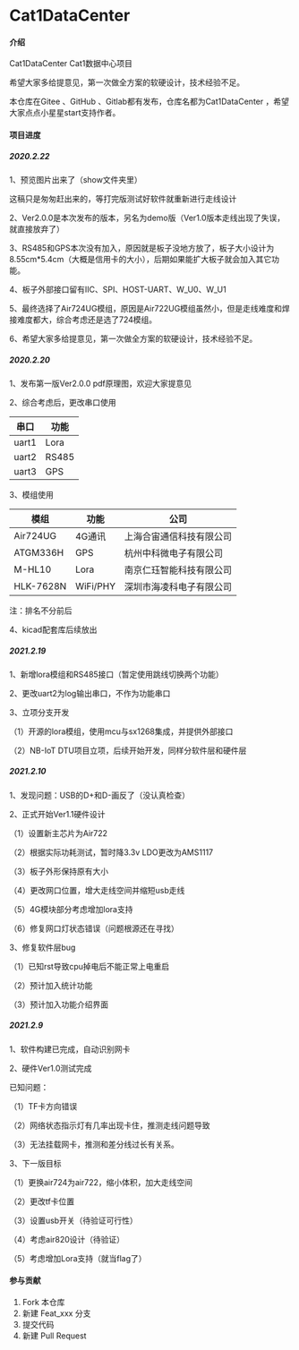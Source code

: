 # Cat1DataCenter

#### 介绍
Cat1DataCenter 
Cat1数据中心项目

希望大家多给提意见，第一次做全方案的软硬设计，技术经验不足。

本仓库在Gitee 、GitHub 、Gitlab都有发布，仓库名都为Cat1DataCenter ，希望大家点点小星星start支持作者。

#### 项目进度

##### 2020.2.22

1、预览图片出来了（show文件夹里）

这稿只是匆匆赶出来的，等打完版测试好软件就重新进行走线设计

2、Ver2.0.0是本次发布的版本，另名为demo版（Ver1.0版本走线出现了失误，就直接放弃了）

3、RS485和GPS本次没有加入，原因就是板子没地方放了，板子大小设计为8.55cm*5.4cm（大概是信用卡的大小），后期如果能扩大板子就会加入其它功能。

4、板子外部接口留有IIC、SPI、HOST-UART、W_U0、W_U1

5、最终选择了Air724UG模组，原因是Air722UG模组虽然小，但是走线难度和焊接难度都大，综合考虑还是选了724模组。

6、希望大家多给提意见，第一次做全方案的软硬设计，技术经验不足。

##### 2020.2.20

1、发布第一版Ver2.0.0 pdf原理图，欢迎大家提意见

2、综合考虑后，更改串口使用

| 串口  | 功能  |
| ----- | ----- |
| uart1 | Lora  |
| uart2 | RS485 |
| uart3 | GPS   |

3、模组使用

| 模组      | 功能     | 公司                     |
| --------- | -------- | ------------------------ |
| Air724UG  | 4G通讯   | 上海合宙通信科技有限公司 |
| ATGM336H  | GPS      | 杭州中科微电子有限公司   |
| M-HL10    | Lora     | 南京仁珏智能科技有限公司 |
| HLK-7628N | WiFi/PHY | 深圳市海凌科电子有限公司 |

注：排名不分前后

4、kicad配套库后续放出

##### 2021.2.19

1、新增lora模组和RS485接口（暂定使用跳线切换两个功能）

2、更改uart2为log输出串口，不作为功能串口

3、立项分支开发

（1）开源的lora模组，使用mcu与sx1268集成，并提供外部接口

（2）NB-IoT DTU项目立项，后续开始开发，同样分软件层和硬件层

##### 2021.2.10

1、发现问题：USB的D+和D-画反了（没认真检查）

2、正式开始Ver1.1硬件设计

（1）设置新主芯片为Air722

（2）根据实际功耗测试，暂时降3.3v LDO更改为AMS1117

（3）板子外形保持原有大小

（4）更改网口位置，增大走线空间并缩短usb走线

（5）4G模块部分考虑增加lora支持

（6）修复网口灯状态错误（问题根源还在寻找）

3、修复软件层bug

（1）已知rst导致cpu掉电后不能正常上电重启

（2）预计加入统计功能

（3）预计加入功能介绍界面



##### 2021.2.9

1、软件构建已完成，自动识别网卡

2、硬件Ver1.0测试完成

已知问题：

（1）TF卡方向错误

（2）网络状态指示灯有几率出现卡住，推测走线问题导致

（3）无法挂载网卡，推测和差分线过长有关系。

3、下一版目标

（1）更换air724为air722，缩小体积，加大走线空间

（2）更改tf卡位置

（3）设置usb开关（待验证可行性）

（4）考虑air820设计（待验证）

（5）考虑增加Lora支持（就当flag了）

#### 参与贡献

1.  Fork 本仓库
2.  新建 Feat_xxx 分支
3.  提交代码
4.  新建 Pull Request
